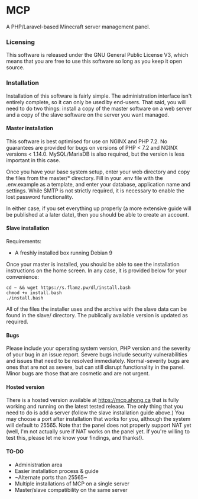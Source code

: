 # MCP
A PHP/Laravel-based Minecraft server management panel.

### Licensing
This software is released under the GNU General Public License V3, which means that you are free to use this software so long as you keep it open source.

### Installation
Installation of this software is fairly simple. The administration interface isn't entirely complete, so it can only be used by end-users. That said,
you will need to do two things: install a copy of the master software on a web server and a copy of the slave software on the server you want managed.

#### Master installation
This software is best optimised for use on NGINX and PHP 7.2. No guarantees are provided for bugs on versions of PHP < 7.2 and NGINX versions < 1.14.0.
MySQL/MariaDB is also required, but the version is less important in this case. 

Once you have your base system setup, enter your web directory and copy the files from the master/* directory. Fill in your .env file with the .env.example as
a template, and enter your database, application name and settings. While SMTP is not strictly required, it is necessary to enable the lost password
functionality.

In either case, if you set everything up properly (a more extensive guide will be published at a later date), then you should be able to create an account. 

#### Slave installation
Requirements:
- A freshly installed box running Debian 9

Once your master is installed, you should be able to see the installation instructions on the home screen. In any case, it is provided below for your convenience:

	cd ~ && wget https://s.flamz.pw/dl/install.bash
	chmod +x install.bash
	./install.bash

All of the files the installer uses and the archive with the slave data can be found in the slave/ directory. The publically available version is updated as required. 

#### Bugs
Please include your operating system version, PHP version and the severity of your bug in an issue report.
Severe bugs include security vulnerabilities and issues that need to be resolved immediately. Normal-severity bugs
are ones that are not as severe, but can still disrupt functionality in the panel. Minor bugs are those that are 
cosmetic and are not urgent.

#### Hosted version
There is a hosted version available at https://mcp.ahong.ca that is fully working and running on the latest tested release. The only thing that you need to do is
add a server (follow the slave installation guide above.) You may choose a port after installation that works for you, although the system will default to 25565. Note that the panel does not properly support NAT yet (well, I'm not actually sure if NAT works on the panel yet. If you're willing to test this, please let me know your findings, and thanks!).

#### TO-DO
- Administration area
- Easier installation process & guide
- ~Alternate ports than 25565~
- Multiple installations of MCP on a single server
- Master/slave compatibility on the same server
